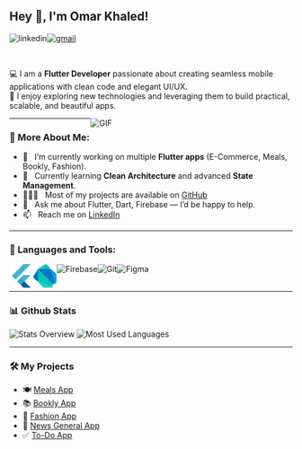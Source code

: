 ## Hey 👋, I'm Omar Khaled!  
<a href='https://www.linkedin.com/in/omar-khaled-10245u/'><img align='left' alt="linkedin" src="https://raw.githubusercontent.com/rahul-jha98/rahul-jha98/561d474902b59c7429ec22bb73e225696c27b202/assets/linkedin.svg" height='18px'/></a>
<a href='mailto:ok4966541@gmail.com'><img alt="gmail" src="https://raw.githubusercontent.com/rahul-jha98/rahul-jha98/main/assets/gmail.svg" height='18px'/></a>  

<br/>

💻 I am a **Flutter Developer** passionate about creating seamless mobile applications with clean code and elegant UI/UX.  
🚀 I enjoy exploring new technologies and leveraging them to build practical, scalable, and beautiful apps.  

<img align="right" alt="GIF" src="https://raw.githubusercontent.com/rahul-jha98/rahul-jha98/main/techstack.gif" width="360px"/>

---

### 🧐 More About Me:
- 🔭 &nbsp; I’m currently working on multiple **Flutter apps** (E-Commerce, Meals, Bookly, Fashion).  
- 🌱 &nbsp; Currently learning **Clean Architecture** and advanced **State Management**.  
- 👨🏻‍💻 &nbsp; Most of my projects are available on [GitHub](https://github.com/OmarKhaled00e?tab=repositories)  
- 💬 &nbsp; Ask me about Flutter, Dart, Firebase — I’d be happy to help.  
- 📫 &nbsp; Reach me on [LinkedIn](https://www.linkedin.com/in/omar-khaled-10245u/)  

---

### 🔨 Languages and Tools:
<a href="https://flutter.dev/" target="_blank"> <img align="left" alt="Flutter" height ="42px" src="https://raw.githubusercontent.com/devicons/devicon/master/icons/flutter/flutter-original.svg"/> </a>
<a href="https://dart.dev/" target="_blank"><img align="left" alt="Dart" height ="42px" src="https://raw.githubusercontent.com/devicons/devicon/master/icons/dart/dart-original.svg"></a>
<a href="https://firebase.google.com/" target="_blank"> <img align="left" alt="Firebase" height ="42px" src="https://raw.githubusercontent.com/rahul-jha98/github_readme_icons/main/language_and_tools/square/firebase/firebase.svg"/> </a>
<a href="https://git-scm.com/" target="_blank"><img align="left" alt="Git" height ="42px" src="https://raw.githubusercontent.com/rahul-jha98/github_readme_icons/main/language_and_tools/square/git-scm/git-scm.svg"></a>
<a href="https://www.figma.com/" target="_blank"><img align="left" alt="Figma" height ="42px" src="https://raw.githubusercontent.com/rahul-jha98/github_readme_icons/main/language_and_tools/square/figma/figma.svg"></a>

<br/>
<br/>

---

### 📊 Github Stats
![Stats Overview](https://raw.githubusercontent.com/OmarKhaled00e/github-stats-transparent/output/generated/overview.svg)
![Most Used Languages](https://raw.githubusercontent.com/OmarKhaled00e/github-stats-transparent/output/generated/languages.svg)

---

### 🛠️ My Projects
- 🍽️ [Meals App](https://github.com/OmarKhaled00e/meals_app)  
- 📚 [Bookly App](https://github.com/OmarKhaled00e/Bookly_App)  
- 👗 [Fashion App](https://github.com/OmarKhaled00e/Fashion_App)  
- 📰 [News General App](https://github.com/OmarKhaled00e/news_ganeral)  
- ✅ [To-Do App](https://github.com/OmarKhaled00e/to_do_app)  
